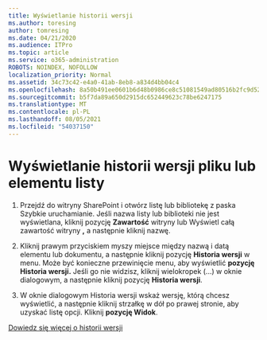 ```yaml
---
title: Wyświetlanie historii wersji
ms.author: toresing
author: tomresing
ms.date: 04/21/2020
ms.audience: ITPro
ms.topic: article
ms.service: o365-administration
ROBOTS: NOINDEX, NOFOLLOW
localization_priority: Normal
ms.assetid: 34c73c42-e4a0-41ab-8eb8-a834d4bb04c4
ms.openlocfilehash: 8a50b491ee0601b6d48b0986ce8c51081549ad80516b2fc9d52f1bf6e7c025cf
ms.sourcegitcommit: b5f7da89a650d2915dc652449623c78be6247175
ms.translationtype: MT
ms.contentlocale: pl-PL
ms.lasthandoff: 08/05/2021
ms.locfileid: "54037150"
---
```

# <a name="view-version-history-of-a-file-or-list-item"></a>Wyświetlanie historii wersji pliku lub elementu listy

1. Przejdź do witryny SharePoint i otwórz listę lub bibliotekę z paska Szybkie uruchamianie. Jeśli nazwa listy lub biblioteki nie jest wyświetlana, kliknij pozycję **Zawartość** witryny lub Wyświetl całą zawartość witryny **,** a następnie kliknij nazwę.
    
2. Kliknij prawym przyciskiem myszy miejsce między nazwą i datą elementu lub dokumentu, a następnie kliknij pozycję **Historia wersji** w menu. Może być konieczne przewinięcie menu, aby wyświetlić **pozycję Historia wersji.** Jeśli go nie widzisz, kliknij wielokropek (...) w oknie dialogowym, a następnie kliknij pozycję **Historia wersji**.
    
3. W oknie dialogowym Historia wersji wskaż wersję, którą chcesz wyświetlić, a następnie kliknij strzałkę w dół po prawej stronie, aby uzyskać listę opcji. Kliknij **pozycję Widok**.
    
[Dowiedz się więcej o historii wersji](https://go.microsoft.com/fwlink/?linkid=875709)
  

